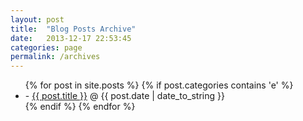 ```yaml
---
layout: post
title:  "Blog Posts Archive"
date:   2013-12-17 22:53:45
categories: page
permalink: /archives
---
```


  <ul class="posts">
    {% for post in site.posts %}
     {% if post.categories contains 'e' %}
      <li>- <a href="{{ post.url }}">{{ post.title }}</a><span> &#64; {{ post.date | date_to_string }}</span></li>
     {% endif %}
    {% endfor %}
  </ul>
